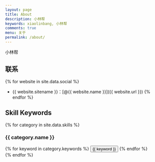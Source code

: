 ```yaml
---
layout: page
title: About
description: 小林帮
keywords: xiaolinbang, 小林帮
comments: true
menu: 关于
permalink: /about/
---
```


小林帮

## 联系

{% for website in site.data.social %}
* {{ website.sitename }}：[@{{ website.name }}]({{ website.url }})
{% endfor %}

## Skill Keywords

{% for category in site.data.skills %}
### {{ category.name }}
<div class="btn-inline">
{% for keyword in category.keywords %}
<button class="btn btn-outline" type="button">{{ keyword }}</button>
{% endfor %}
</div>
{% endfor %}
